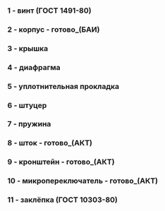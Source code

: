 ### 1 - винт (ГОСТ 1491-80)
### 2 - корпус	-	готово_(БАИ)
### 3 - крышка
### 4 - диафрагма
### 5 - уплотнительная прокладка
### 6 - штуцер
### 7 - пружина
### 8 - шток - готово_(АКТ)
### 9 - кронштейн - готово_(АКТ)
### 10 - микропереключатель - готово_(АКТ)
### 11 - заклёпка (ГОСТ 10303-80)

